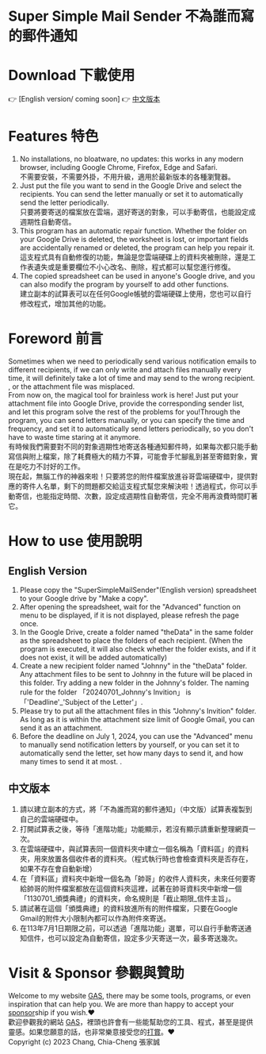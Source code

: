 # Super Simple Mail Sender 不為誰而寫的郵件通知
# Download 下載使用
👉 [English version/ coming soon] 👉 [中文版本](https://docs.google.com/spreadsheets/d/1kYmwYbJJSb8_nV5BfkqUxuIF4x3pjAnmDNJcj9hI5oQ/copy)
# Features 特色
1. No installations, no bloatware, no updates: this works in any modern browser, including Google Chrome, Firefox, Edge and Safari.  
不需要安裝，不需要外掛，不用升級，適用於最新版本的各種瀏覽器。
2. Just put the file you want to send in the Google Drive and select the recipients. You can send the letter manually or set it to automatically send the letter periodically.  
只要將要寄送的檔案放在雲端，選好寄送的對象，可以手動寄信，也能設定成週期性自動寄信。
3. This program has an automatic repair function. Whether the folder on your Google Drive is deleted, the worksheet is lost, or important fields are accidentally renamed or deleted, the program can help you repair it.  
這支程式具有自動修復的功能，無論是您雲端硬碟上的資料夾被刪除，還是工作表遺失或是重要欄位不小心改名、刪除，程式都可以幫您進行修復。
5. The copied spreadsheet can be used in anyone's Google drive, and you can also modify the program by yourself to add other functions.  
建立副本的試算表可以在任何Google帳號的雲端硬碟上使用，您也可以自行修改程式，增加其他的功能。
# Foreword 前言
Sometimes when we need to periodically send various notification emails to different recipients, if we can only write and attach files manually every time, it will definitely take a lot of time and may send to the wrong recipient. , or the attachment file was misplaced.  
From now on, the magical tool for brainless work is here! Just put your attachment file into Google Drive, provide the corresponding sender list, and let this program solve the rest of the problems for you!Through the program, you can send letters manually, or you can specify the time and frequency, and set it to automatically send letters periodically, so you don't have to waste time staring at it anymore.  
有時候我們需要對不同的對象週期性地寄送各種通知郵件時，如果每次都只能手動寫信與附上檔案，除了耗費極大的精力不算，可能會手忙腳亂到甚至寄錯對象，實在是吃力不討好的工作。  
現在起，無腦工作的神器來啦！只要將您的附件檔案放進谷哥雲端硬碟中，提供對應的寄件人名單，剩下的問題都交給這支程式幫您來解決啦！透過程式，你可以手動寄信，也能指定時間、次數，設定成週期性自動寄信，完全不用再浪費時間盯著它。
# How to use 使用說明
## English Version
1. Please copy the "SuperSimpleMailSender"(English version) spreadsheet to your Google drive by "Make a copy".
2. After opening the spreadsheet, wait for the "Advanced" function on menu to be displayed, if it is not displayed, please refresh the page once.
3. In the Google Drive, create a folder named "theData" in the same folder as the spreadsheet to place the folders of each recipient. (When the program is executed, it will also check whether the folder exists, and if it does not exist, it will be added automatically)
4. Create a new recipient folder named "Johnny" in the "theData" folder. Any attachment files to be sent to Johnny in the future will be placed in this folder. Try adding a new folder in the Johnny's folder. The naming rule for the folder 「20240701_Johnny's Invition」 is 「'Deadline'_'Subject of the Letter'」.
5. Please try to put all the attachment files in this "Johnny's Invition" folder. As long as it is within the attachment size limit of Google Gmail, you can send it as an attachment.
6. Before the deadline on July 1, 2024, you can use the "Advanced" menu to manually send notification letters by yourself, or you can set it to automatically send the letter, set how many days to send it, and how many times to send it at most. .
## 中文版本
1. 請以建立副本的方式，將「不為誰而寫的郵件通知」（中文版）試算表複製到自己的雲端硬碟中。
2. 打開試算表之後，等待「進階功能」功能顯示，若沒有顯示請重新整理網頁一次。
3. 在雲端硬碟中，與試算表同一個資料夾中建立一個名稱為「資料區」的資料夾，用來放置各個收件者的資料夾。（程式執行時也會檢查資料夾是否存在，如果不存在會自動新增）
4. 在「資料區」資料夾中新增一個名為「帥哥」的收件人資料夾，未來任何要寄給帥哥的附件檔案都放在這個資料夾這裡，試著在帥哥資料夾中新增一個「1130701_頒獎典禮」的資料夾，命名規則是「截止期限_信件主旨」。
5. 請試著在這個「頒獎典禮」的資料放進所有的附件檔案，只要在Google Gmail的附件大小限制內都可以作為附件來寄送。
6. 在113年7月1日期限之前，可以透過「進階功能」選單，可以自行手動寄送通知信件，也可以設定為自動寄信，設定多少天寄送一次，最多寄送幾次。
# Visit & Sponsor 參觀與贊助
Welcome to my website [GAS](https://script.google.com/a/macros/gms.hlgs.hlc.edu.tw/s/AKfycbzS29sVfv6vUKcXY8zhHl8XZKU52VfvjxzqeEQACrAufS7JiWOexlIYgyfgtCusAVJt/exec "GAS"), there may be some tools, programs, or even inspiration that can help you. We are more than happy to accept your [sponsor](https://p.ecpay.com.tw/36FF207 "sponsor")ship if you wish.❤️  
歡迎參觀我的網站 [GAS](https://script.google.com/a/macros/gms.hlgs.hlc.edu.tw/s/AKfycbzS29sVfv6vUKcXY8zhHl8XZKU52VfvjxzqeEQACrAufS7JiWOexlIYgyfgtCusAVJt/exec "GAS")，裡頭也許會有一些能幫助您的工具、程式，甚至是提供靈感。如果您願意的話，也非常樂意接受您的[打賞](https://p.ecpay.com.tw/36FF207 "打賞")。❤️  
Copyright (c) 2023 Chang, Chia-Cheng 張家誠
